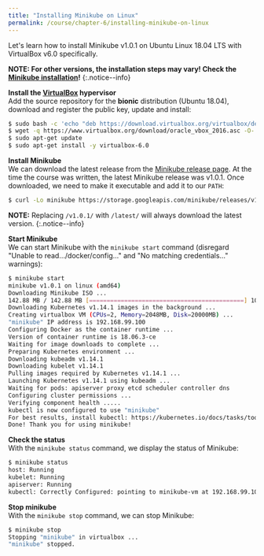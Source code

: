 ```yaml
---
title: "Installing Minikube on Linux"
permalink: /course/chapter-6/installing-minikube-on-linux
---
```

Let's learn how to install Minikube v1.0.1 on Ubuntu Linux 18.04 LTS with VirtualBox v6.0 specifically.

**NOTE: For other versions, the installation steps may vary! Check the [Minikube installation](https://kubernetes.io/docs/tasks/tools/install-minikube/)!**
{:.notice--info}

**Install the [VirtualBox](https://www.virtualbox.org/wiki/Linux_Downloads) hypervisor**\
Add the source repository for the **bionic** distribution (Ubuntu 18.04), download and register the public key, update and install:

```bash
$ sudo bash -c 'echo "deb https://download.virtualbox.org/virtualbox/debian bionic contrib" >> /etc/apt/sources.list'
$ wget -q https://www.virtualbox.org/download/oracle_vbox_2016.asc -O- | sudo apt-key add -
$ sudo apt-get update
$ sudo apt-get install -y virtualbox-6.0
```

**Install Minikube**\
We can download the latest release from the [Minikube release page](https://github.com/kubernetes/minikube/releases). At the time the course was written, the latest Minikube release was v1.0.1. Once downloaded, we need to make it executable and add it to our `PATH`:

```bash
$ curl -Lo minikube https://storage.googleapis.com/minikube/releases/v1.0.1/minikube-linux-amd64 && chmod +x minikube && sudo mv minikube /usr/local/bin/
```

**NOTE:** Replacing `/v1.0.1/` with `/latest/` will always download the latest version.
{:.notice--info}

**Start Minikube**\
We can start Minikube with the `minikube start` command (disregard "Unable to read.../docker/config..." and "No matching credentials..." warnings):

```bash
$ minikube start
minikube v1.0.1 on linux (amd64)
Downloading Minikube ISO ...
142.88 MB / 142.88 MB [============================================] 100.00% 0s
Downloading Kubernetes v1.14.1 images in the background ...
Creating virtualbox VM (CPUs=2, Memory=2048MB, Disk=20000MB) ...
"minikube" IP address is 192.168.99.100
Configuring Docker as the container runtime ...
Version of container runtime is 18.06.3-ce
Waiting for image downloads to complete ...
Preparing Kubernetes environment ...
Downloading kubeadm v1.14.1
Downloading kubelet v1.14.1
Pulling images required by Kubernetes v1.14.1 ...
Launching Kubernetes v1.14.1 using kubeadm ... 
Waiting for pods: apiserver proxy etcd scheduler controller dns
Configuring cluster permissions ...
Verifying component health .....
kubectl is now configured to use "minikube"
For best results, install kubectl: https://kubernetes.io/docs/tasks/tools/install-kubectl/
Done! Thank you for using minikube!
```

**Check the status**\
With the `minikube status` command, we display the status of Minikube:

```bash
$ minikube status
host: Running
kubelet: Running
apiserver: Running
kubectl: Correctly Configured: pointing to minikube-vm at 192.168.99.100
```

**Stop minikube**\
With the `minikube stop` command, we can stop Minikube:

```bash
$ minikube stop
Stopping "minikube" in virtualbox ...
"minikube" stopped.
```